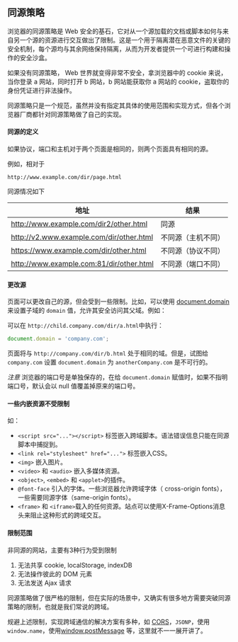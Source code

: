 ## 同源策略

浏览器的同源策略是 Web 安全的基石，它对从一个源加载的文档或脚本如何与来自另一个源的资源进行交互做出了限制。这是一个用于隔离潜在恶意文件的关键的安全机制，每个源均与其余网络保持隔离，从而为开发者提供一个可进行构建和操作的安全沙盒。

如果没有同源策略， Web 世界就变得非常不安全，拿浏览器中的 cookie 来说，当你登录 a 网站，同时打开 b 网站，b 网站能获取你 a 网站的 cookie，盗取你的身份凭证进行非法操作。

同源策略只是一个规范，虽然并没有指定其具体的使用范围和实现方式，但各个浏览器厂商都针对同源策略做了自己的实现。

#### 同源的定义

如果协议，端口和主机对于两个页面是相同的，则两个页面具有相同的源。

例如，相对于

```
http://www.example.com/dir/page.html
```

同源情况如下

| 地址 | 结果 |
| --- | ---- |
| http://www.example.com/dir2/other.html | 同源 |
| http://v2.www.example.com/dir/other.html | 不同源（主机不同） |
| https://www.example.com/dir/other.html | 不同源（协议不同） |
| http://www.example.com:81/dir/other.html | 不同源（端口不同）|

#### 更改源

页面可以更改自己的源，但会受到一些限制。比如，可以使用 [document.domain](https://developer.mozilla.org/zh-CN/docs/Web/API/Document/domain)来设置子域的 `domain` 值，允许其安全访问其父域。例如：

可以在 `http://child.company.com/dir/a.html`中执行：

```javascript
document.domain = 'company.com';
```

页面将与 `http://company.com/dir/b.html` 处于相同的域。但是，试图给 `company.com` 设置 `document.domain` 为 `anotherCompany.com` 是不可行的。

*注意* 浏览器的端口号是单独保存的，在给 `document.domain` 赋值时，如果不指明端口号，默认会以 null 值覆盖掉原来的端口号。

#### 一些内嵌资源不受限制

如：

- `<script src="..."></script>` 标签嵌入跨域脚本。语法错误信息只能在同源脚本中捕捉到。
- `<link rel="stylesheet" href="...">` 标签嵌入CSS。
- `<img>` 嵌入图片。
- `<video>` 和 `<audio>` 嵌入多媒体资源。
- `<object>`, `<embed>` 和 `<applet>`的插件。
- `@font-face` 引入的字体。一些浏览器允许跨域字体（ cross-origin fonts），一些需要同源字体（same-origin fonts）。
- `<frame>` 和 `<iframe>`载入的任何资源。站点可以使用X-Frame-Options消息头来阻止这种形式的跨域交互。

#### 限制范围

非同源的网站，主要有3种行为受到限制

1. 无法共享 cookie, localStorage, indexDB
2. 无法操作彼此的 DOM 元素
3. 无法发送 Ajax 请求

同源策略做了很严格的限制，但在实际的场景中，又确实有很多地方需要突破同源策略的限制，也就是我们常说的跨域。

规避上述限制，实现跨域通信的解决方案有多种，如 [CORS](https://developer.mozilla.org/en-US/docs/Web/HTTP/Access_control_CORS)，`JSONP`，使用`window.name`，使用[window.postMessage](https://developer.mozilla.org/zh-CN/docs/Web/API/Window/postMessage) 等，这里就不一一展开讲了。

